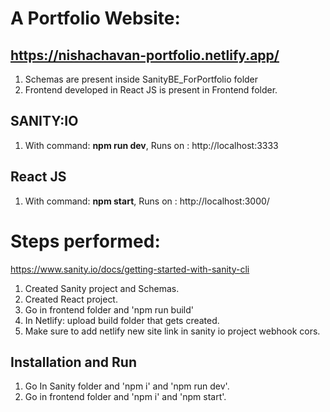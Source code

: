 # A Portfolio Website: 
## https://nishachavan-portfolio.netlify.app/

1. Schemas are present inside SanityBE_ForPortfolio folder
2. Frontend developed in React JS is present in Frontend folder.

## SANITY:IO
1. With command: **npm run dev**, Runs on : http://localhost:3333

## React JS
1. With command: **npm start**, Runs on : http://localhost:3000/

# Steps performed: 
https://www.sanity.io/docs/getting-started-with-sanity-cli

1. Created Sanity project and Schemas.
2. Created React project.
3. Go in frontend folder and 'npm run build'
4. In Netlify: upload build folder that gets created.
5. Make sure to add netlify new site link in sanity io project webhook cors.

## Installation and Run
1. Go In Sanity folder and 'npm i' and 'npm run dev'.
2. Go in frontend folder and 'npm i' and 'npm start'.
